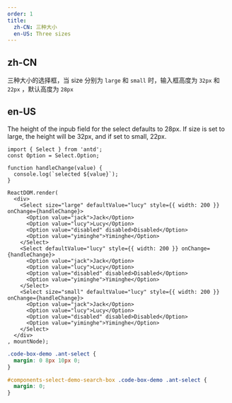 ```yaml
---
order: 1
title: 
  zh-CN: 三种大小
  en-US: Three sizes
---
```


## zh-CN

三种大小的选择框，当 size 分别为 `large` 和 `small` 时，输入框高度为 `32px` 和 `22px` ，默认高度为 `28px`

## en-US

The height of the inpub field for the select defaults to 28px. If size is set to large, the height will be 32px, and if set to small, 22px.

````__react
import { Select } from 'antd';
const Option = Select.Option;

function handleChange(value) {
  console.log(`selected ${value}`);
}

ReactDOM.render(
  <div>
    <Select size="large" defaultValue="lucy" style={{ width: 200 }} onChange={handleChange}>
      <Option value="jack">Jack</Option>
      <Option value="lucy">Lucy</Option>
      <Option value="disabled" disabled>Disabled</Option>
      <Option value="yiminghe">Yiminghe</Option>
    </Select>
    <Select defaultValue="lucy" style={{ width: 200 }} onChange={handleChange}>
      <Option value="jack">Jack</Option>
      <Option value="lucy">Lucy</Option>
      <Option value="disabled" disabled>Disabled</Option>
      <Option value="yiminghe">Yiminghe</Option>
    </Select>
    <Select size="small" defaultValue="lucy" style={{ width: 200 }} onChange={handleChange}>
      <Option value="jack">Jack</Option>
      <Option value="lucy">Lucy</Option>
      <Option value="disabled" disabled>Disabled</Option>
      <Option value="yiminghe">Yiminghe</Option>
    </Select>
  </div>
, mountNode);
````

````css
.code-box-demo .ant-select {
  margin: 0 8px 10px 0;
}

#components-select-demo-search-box .code-box-demo .ant-select {
  margin: 0;
}
````
